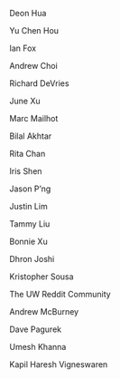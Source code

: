 <!-- TITLE: Credits -->
<!-- SUBTITLE: A quick summary of Credits -->

Deon Hua

Yu Chen Hou

Ian Fox

Andrew Choi

Richard DeVries

June Xu 

Marc Mailhot

Bilal Akhtar

Rita Chan

Iris Shen

Jason P’ng

Justin Lim

Tammy Liu

Bonnie Xu

Dhron Joshi

Kristopher Sousa

The UW Reddit Community

Andrew McBurney

Dave Pagurek

Umesh Khanna 

Kapil Haresh Vigneswaren